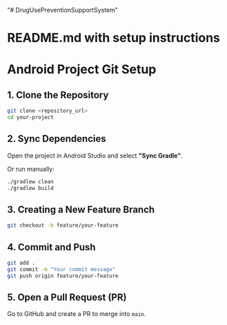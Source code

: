 "# DrugUsePreventionSupportSystem" 
# README.md with setup instructions

# Android Project Git Setup

## 1. Clone the Repository
```sh
git clone <repository_url>
cd your-project
```

## 2. Sync Dependencies
Open the project in Android Studio and select **"Sync Gradle"**.

Or run manually:
```sh
./gradlew clean
./gradlew build
```

## 3. Creating a New Feature Branch
```sh
git checkout -b feature/your-feature
```

## 4. Commit and Push
```sh
git add .
git commit -m "Your commit message"
git push origin feature/your-feature
```

## 5. Open a Pull Request (PR)
Go to GitHub and create a PR to merge into `main`.
